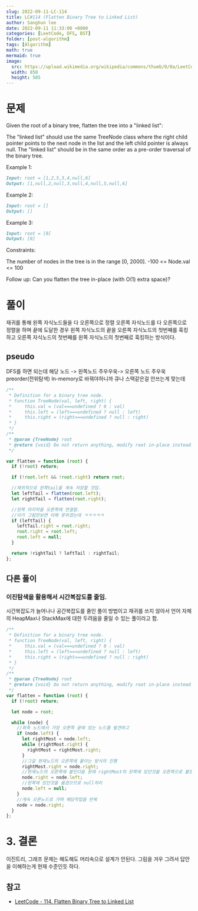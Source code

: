 ```yaml
---
slug: 2022-09-11-LC-114
title: LC#114 (Flatten Binary Tree to Linked List)
author: Sanghun lee
date: 2022-09-11 11:33:00 +0800
categories: [LeetCode, DFS, BST]
folder: [post-algorithm]
tags: [Algorithm]
math: true
mermaid: true
image:
  src: https://upload.wikimedia.org/wikipedia/commons/thumb/0/0a/LeetCode_Logo_black_with_text.svg/640px-LeetCode_Logo_black_with_text.svg.png
  width: 850
  height: 585
---
```


# 문제

Given the root of a binary tree, flatten the tree into a "linked list":

The "linked list" should use the same TreeNode class where the right child pointer points to the next node in the list and the left child pointer is always null.
The "linked list" should be in the same order as a pre-order traversal of the binary tree.

Example 1:

```md
Input: root = [1,2,5,3,4,null,6]
Output: [1,null,2,null,3,null,4,null,5,null,6]
```

Example 2:

```md
Input: root = []
Output: []
```

Example 3:

```md
Input: root = [0]
Output: [0]
```

Constraints:

The number of nodes in the tree is in the range [0, 2000].
-100 <= Node.val <= 100

Follow up: Can you flatten the tree in-place (with O(1) extra space)?

# 풀이

재귀를 통해 왼쪽 자식노드들을 다 오른쪽으로 정렬
오른쪽 자식노드를 다 오른쪽으로 정렬을 하며
끝에 도달한 경우 왼쪽 자식노드의 끝을 오른쪽 자식노드의 첫번째를 훅킹하고 오른쪽 자식노드의 첫번째를 왼쪽 자식노드의 첫번째로 훅킹하는 방식이다.

## pseudo

DFS를 하면 되는데
해당 노드 -> 왼쪽노드 주우우욱-> 오른쪽 노드 주우욱 preorder(전위탐색)
In-memory로 바꿔야하니까 큐나 스택같은걸 안쓰는게 맞는데

```javascript
/**
 * Definition for a binary tree node.
 * function TreeNode(val, left, right) {
 *     this.val = (val===undefined ? 0 : val)
 *     this.left = (left===undefined ? null : left)
 *     this.right = (right===undefined ? null : right)
 * }
 */
/**
 * @param {TreeNode} root
 * @return {void} Do not return anything, modify root in-place instead.
 */

var flatten = function (root) {
  if (!root) return;

  if (!root.left && !root.right) return root;

  //재귀적으로 왼쪽tail을 계속 저장할 것임.
  let leftTail = flatten(root.left);
  let rightTail = flatten(root.right);

  //왼쪽 마지막을 오른쪽에 연결함.
  //이거 그림안보면 이해 못하겠는데 ㅋㅋㅋㅋㅋ
  if (leftTail) {
    leftTail.right = root.right;
    root.right = root.left;
    root.left = null;
  }

  return !rightTail ? leftTail : rightTail;
};
```

## 다른 풀이

### 이진탐색을 활용해서 시간복잡도를 줄임.

시간복잡도가 늘어나나 공간복잡도를 줄인 풀이 방법이고 재귀를 쓰지 않아서 언어 자체의 HeapMax나 StackMax에 대한 두려움을 줄일 수 있는 풀이라고 함.

```javascript
/**
 * Definition for a binary tree node.
 * function TreeNode(val, left, right) {
 *     this.val = (val===undefined ? 0 : val)
 *     this.left = (left===undefined ? null : left)
 *     this.right = (right===undefined ? null : right)
 * }
 */
/**
 * @param {TreeNode} root
 * @return {void} Do not return anything, modify root in-place instead.
 */
var flatten = function (root) {
  if (!root) return;

  let node = root;

  while (node) {
    //좌측 노드에서 가장 오른쪽 끝에 있는 노드를 발견하고
    if (node.left) {
      let rightMost = node.left;
      while (rightMost.right) {
        rightMost = rightMost.right;
      }
      //그걸 현재노드의 오른쪽에 붙이는 방식의 진행
      rightMost.right = node.right;
      //현재노드의 오른쪽에 붙인다음 원래 rightMost의 왼쪽에 있던것을 오른쪽으로 붙임
      node.right = node.left;
      //왼쪽에 있던것을 옮겼으므로 null처리
      node.left = null;
    }
    //계속 오른노드로 가며 해당작업을 반복
    node = node.right;
  }
};
```

# 3. 결론

이진트리, 그래프 문제는 해도해도 머리속으로 설계가 안된다.
그림을 겨우 그려서 답안을 이해하는게 현재 수준인듯 하다.

## 참고

- [LeetCode - 114. Flatten Binary Tree to Linked List](https://leetcode.com/submissions/detail/793422078/)
